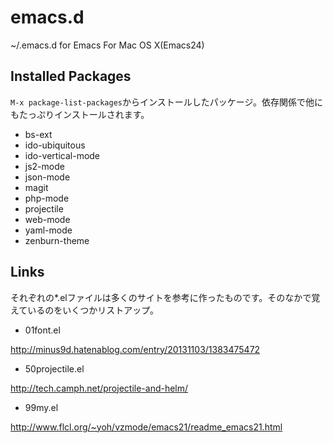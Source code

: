 # emacs.d
~/.emacs.d for Emacs For Mac OS X(Emacs24)

## Installed Packages

`M-x package-list-packages`からインストールしたパッケージ。依存関係で他にもたっぷりインストールされます。

- bs-ext
- ido-ubiquitous
- ido-vertical-mode
- js2-mode
- json-mode
- magit
- php-mode
- projectile
- web-mode
- yaml-mode
- zenburn-theme

## Links

それぞれの*.elファイルは多くのサイトを参考に作ったものです。そのなかで覚えているのをいくつかリストアップ。

- 01font.el

http://minus9d.hatenablog.com/entry/20131103/1383475472

- 50projectile.el

http://tech.camph.net/projectile-and-helm/

- 99my.el

http://www.flcl.org/~yoh/vzmode/emacs21/readme_emacs21.html

